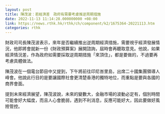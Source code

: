 ```yaml
---
layout: post
title: 陳茂波：若經濟差　政府有需要考慮推逆周期措施
date: 2022-11-13 11:14:28.000000000 +08:00
link: https://news.rthk.hk/rthk/ch/component/k2/1675364-20221113.htm
categories: rthk
---
```


財政司司長陳茂波表示，來年是否繼續推出逆周期經濟措施，需要視乎經濟發展情況，他即將會就新一份《財政預算案》展開諮詢，屆時會再聽取意見。他說，如果經濟情況差，作為政府如需要採取逆周期措施「來頂住」，都是要做的，不過要再考慮具體做法。

陳茂波在一個電台節目中又提到，下午將前往印尼峇里島，出席二十國集團領導人峰會。他說此行目的是要讓國際社會更清楚香港的獨特地位，而重點是要與各國的商界會面。

提到未來經濟展望，陳茂波說，未來的變數大，金融市場的波動必定有，個別時間可能會好大幅度，而且人心會脆弱，遇到不利消息，反應可能好大，因此要做好風險管控。
